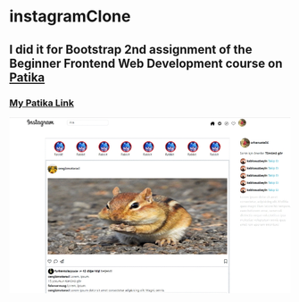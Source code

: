 # instagramClone

## I did it for Bootstrap 2nd assignment of the Beginner Frontend Web Development course on [Patika](https://app.patika.dev/)

### [My Patika Link](https://app.patika.dev/sewalcolak)

![](image/instagramClone.jpg)
